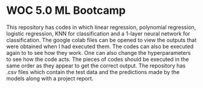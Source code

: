 # WOC 5.0 ML Bootcamp
This repository has codes in which linear regression, polynomial regression, logistic regression, KNN for classification and a 1-layer neural network for classification.
The google colab files can be opened to view the outputs that were obtained when I had executed them. The codes can also be executed again to to  see how they work. One can also change the hyperparameters to see how the code acts.
The pieces of codes should be executed in the same order as they appear to get the correct output.
The repository has .csv files which contain the test data and the predictions made by the models along with a project report.
